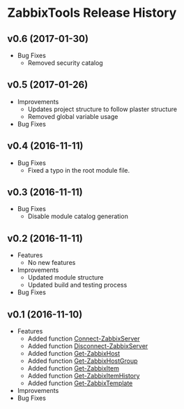# ZabbixTools Release History

## v0.6 (2017-01-30)
  - Bug Fixes
    - Removed security catalog

## v0.5 (2017-01-26)
  - Improvements
    - Updates project structure to follow plaster structure
    - Removed global variable usage
  - Bug Fixes

## v0.4 (2016-11-11)
  - Bug Fixes
    - Fixed a typo in the root module file.

## v0.3 (2016-11-11)
  - Bug Fixes
    - Disable module catalog generation

## v0.2 (2016-11-11)
  - Features
    - No new features
  - Improvements
    - Updated module structure
    - Updated build and testing process
  - Bug Fixes

## v0.1 (2016-11-10)
  - Features
    - Added function [Connect-ZabbixServer](docs\commands\Connect-ZabbixServer.md)
    - Added function [Disconnect-ZabbixServer](docs\commands\Disconnect-ZabbixServer.md)
    - Added function [Get-ZabbixHost](docs\commands\Get-ZabbixHost.md)
    - Added function [Get-ZabbixHostGroup](docs\commands\Get-ZabbixHostGroup.md)
    - Added function [Get-ZabbixItem](docs\commands\Get-ZabbixItem.md)
    - Added function [Get-ZabbixItemHistory](docs\commands\Get-ZabbixItemHistory.md)
    - Added function [Get-ZabbixTemplate](docs\commands\Get-ZabbixTemplate.md)
  - Improvements
  - Bug Fixes
